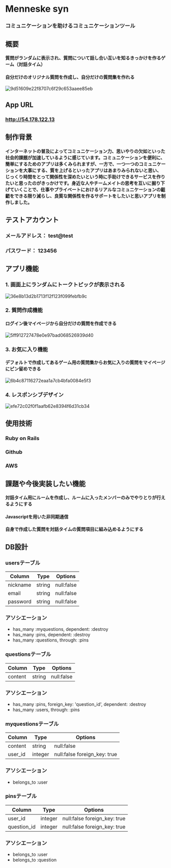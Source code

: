 # Menneske syn
### コミュニケーションを助けるコミュニケーションツール
  
## 概要
#### 質問がランダムに表示され、質問について話し合い互いを知るきっかけを作るゲーム（対話タイム）
#### 自分だけのオリジナル質問を作成し、自分だけの質問集を作れる

![9d51609e22f8707c6f29c653aaee85eb](https://user-images.githubusercontent.com/63987719/84096992-43c68780-aa3e-11ea-890b-0dda20486298.png)
  
## App URL

### http://54.178.122.13
  

## 制作背景
#### インターネットの普及によってコミュニケーション力、思いやりの欠如といった社会的課題が加速しているように感じています。コミュニケーションを便利に、簡単にするためのアプリは多くみられますが、一方で、一つ一つのコミュニケーションを大事にする、質を上げるといったアプリはあまりみられないと思い、じっくり時間をとって関係性を深めたいという時に手助けできるサービスを作りたいと思ったのがきっかけです。身近な人やチームメイトの思考を互いに掘り下げていくことで、仕事やプライベートにおけるリアルなコミュニケーションの齟齬をできる限り減らし、良質な関係性を作るサポートをしたいと思いアプリを制作しました。
  

## テストアカウント
### メールアドレス： test@test
### パスワード： 123456
  

## アプリ機能
### 1. 画面上にランダムにトークトピックが表示される

![36e8b13d2b1713f12f123f099febfb9c](https://user-images.githubusercontent.com/63987719/84105107-4a5efa00-aa52-11ea-9bf0-43bce327a333.gif)

### 2. 質問作成機能
#### ログイン後マイページから自分だけの質問を作成できる
![5ff912727478e0e97bad068526939d40](https://user-images.githubusercontent.com/63987719/84098151-732ac380-aa41-11ea-95a7-8e17ab6a8b58.png)

### 3. お気に入り機能
#### デフォルトで作成してあるゲーム用の質問集からお気に入りの質問をマイページにピン留めできる
![6b4c87116272eaa1a7cb4bfa0084e5f3](https://user-images.githubusercontent.com/63987719/84098123-5f7f5d00-aa41-11ea-98e4-d5f637316ed7.png)

### 4. レスポンシブデザイン

![efe72c02f0f1aafb62e8394f6d31cb34](https://user-images.githubusercontent.com/63987719/84098072-4676ac00-aa41-11ea-830e-c049b74ef3a9.png)
  

## 使用技術
### Ruby on Rails
### Github
### AWS  
  

## 課題や今後実装したい機能
#### 対話タイム用にルームを作成し、ルームに入ったメンバーのみでやりとりが行えるようにする
#### Javascriptを用いた非同期通信
#### 自身で作成した質問を対話タイムの質問項目に組み込めるようにする
  

## DB設計
### usersテーブル
|Column|Type|Options|
|------|----|-------|
|nickname|string|null:false|
|email|string|null:false|
|password|string|null:false|

### アソシエーション
- has_many :myquestions, dependent: :destroy
- has_many :pins, dependent: :destroy
- has_many :questions, through: :pins

### questionsテーブル
|Column|Type|Options|
|------|----|-------|
|content|string|null:false|

### アソシエーション
- has_many :pins, foreign_key: 'question_id', dependent: :destroy
- has_many :users, through: :pins

### myquestionsテーブル
|Column|Type|Options|
|------|----|-------|
|content|string|null:false|
|user_id|integer|null:false  foreign_key: true|

### アソシエーション
- belongs_to :user

### pinsテーブル
|Column|Type|Options|
|------|----|-------|
|user_id|integer|null:false  foreign_key: true|
|question_id|integer|null:false  foreign_key: true|

### アソシエーション
- belongs_to :user
- belongs_to :question
